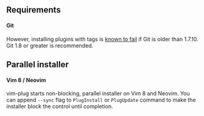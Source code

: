 ## Requirements
 
#### Git

However, installing plugins with tags is [known to fail](https://github.com/junegunn/vim-plug/issues/174) if Git is older than 1.7.10.
Git 1.8 or greater is recommended.


## Parallel installer

#### Vim 8 / Neovim

vim-plug starts non-blocking,
parallel installer on Vim 8 and  Neovim.
You can append `--sync` flag to `PlugInstall` or `PlugUpdate` command to make the installer block the control until
completion.


